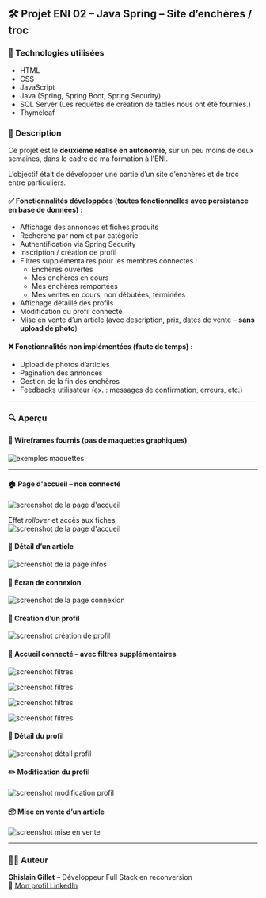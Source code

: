## 🛠️ Projet ENI 02 – Java Spring – Site d’enchères / troc

### 🚀 Technologies utilisées
- HTML  
- CSS  
- JavaScript  
- Java (Spring, Spring Boot, Spring Security)  
- SQL Server (Les requêtes de création de tables nous ont été fournies.)
- Thymeleaf  

### 📝 Description

Ce projet est le **deuxième réalisé en autonomie**, sur un peu moins de deux semaines, dans le cadre de ma formation à l'ENI.

L’objectif était de développer une partie d’un site d’enchères et de troc entre particuliers.

#### ✅ Fonctionnalités développées (toutes fonctionnelles avec persistance en base de données) :
- Affichage des annonces et fiches produits  
- Recherche par nom et par catégorie  
- Authentification via Spring Security  
- Inscription / création de profil  
- Filtres supplémentaires pour les membres connectés :  
  - Enchères ouvertes  
  - Mes enchères en cours  
  - Mes enchères remportées  
  - Mes ventes en cours, non débutées, terminées  
- Affichage détaillé des profils  
- Modification du profil connecté  
- Mise en vente d’un article (avec description, prix, dates de vente – **sans upload de photo**)  

#### ❌ Fonctionnalités non implémentées (faute de temps) :
- Upload de photos d’articles  
- Pagination des annonces  
- Gestion de la fin des enchères  
- Feedbacks utilisateur (ex. : messages de confirmation, erreurs, etc.)

---

### 🔍 Aperçu

#### 📐 Wireframes fournis (pas de maquettes graphiques)
![exemples maquettes](./screenshots/000_maquettes.jpg)


---


#### 🏠 Page d'accueil – non connecté
![screenshot de la page d'accueil](./screenshots/00_accueil.jpg)


Effet *rollover* et accès aux fiches  
![screenshot de la page d'accueil](./screenshots/01_rollOver.gif)


#### 🛒 Détail d’un article
![screenshot de la page infos](./screenshots/02_detailArticle.jpg)

#### 🔐 Écran de connexion
![screenshot de la page connexion](./screenshots/03_connexion.jpg)

#### 🧾 Création d’un profil
![screenshot création de profil](./screenshots/12_ceationProfil.jpg)

#### 🔎 Accueil connecté – avec filtres supplémentaires
![screenshot filtres](./screenshots/04_filtres.jpg)  

![screenshot filtres](./screenshots/05_filtres2.jpg)  

![screenshot filtres](./screenshots/06_filtres3.jpg)  

![screenshot filtres](./screenshots/07_filtres4.jpg)


#### 📄 Détail du profil
![screenshot détail profil](./screenshots/08_detailsProfil.jpg)

#### ✏️ Modification du profil
![screenshot modification profil](./screenshots/09_modifProfil.jpg)

#### 📦 Mise en vente d’un article
![screenshot mise en vente](./screenshots/11_articleListe.jpg)

---

### 👨‍💻 Auteur  
**Ghislain Gillet** – Développeur Full Stack en reconversion  
🔗 [Mon profil LinkedIn](https://www.linkedin.com/in/ghislain-gillet44)
